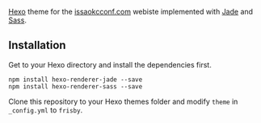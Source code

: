 
[Hexo](http://hexo.io) theme for the [issaokcconf.com](http://issaokcconf.com/) webiste implemented with [Jade](http://jade-lang.com/) and [Sass](http://http://sass-lang.com/).

## Installation

Get to your Hexo directory and install the dependencies first.

```shell
npm install hexo-renderer-jade --save
npm install hexo-renderer-sass --save
```

Clone this repository to your Hexo themes folder and modify `theme` in `_config.yml` to `frisby`.

